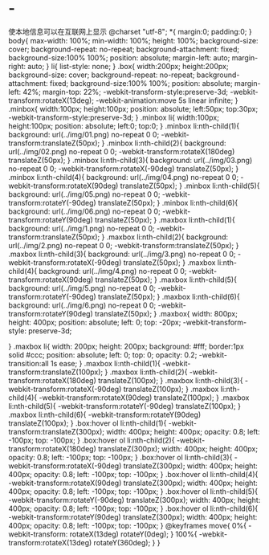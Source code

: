 # -
使本地信息可以在互联网上显示
@charset "utf-8";
*{
	margin:0;
	padding:0;
}
body{
	max-width: 100%;
	min-width: 100%;
	height: 100%;
	background-size: cover;
	background-repeat: no-repeat;
	background-attachment: fixed;
	background-size:100% 100%;
	position: absolute;
	margin-left: auto;
	margin-right: auto;
}
li{
	list-style: none;
}
.box{
	width:200px;
	height:200px;
	background-size: cover;
	background-repeat: no-repeat;
	background-attachment: fixed;
	background-size:100% 100%;
	position: absolute;
	margin-left: 42%;
	margin-top: 22%;
	-webkit-transform-style:preserve-3d;
	-webkit-transform:rotateX(13deg);
	-webkit-animation:move 5s linear infinite;
}
.minbox{
	width:100px;
	height:100px;
	position: absolute;
	left:50px;
	top:30px;
	-webkit-transform-style:preserve-3d;
}
.minbox li{
	width:100px;
	height:100px;
	position: absolute;
	left:0;
	top:0;
}
.minbox li:nth-child(1){
	background: url(../img/01.png) no-repeat 0 0;
	-webkit-transform:translateZ(50px);
}
.minbox li:nth-child(2){
	background: url(../img/02.png) no-repeat 0 0;
	-webkit-transform:rotateX(180deg) translateZ(50px);
}
.minbox li:nth-child(3){
	background: url(../img/03.png) no-repeat 0 0;
	-webkit-transform:rotateX(-90deg) translateZ(50px);
}
.minbox li:nth-child(4){
	background: url(../img/04.png) no-repeat 0 0;
	-webkit-transform:rotateX(90deg) translateZ(50px);
}
.minbox li:nth-child(5){
	background: url(../img/05.png) no-repeat 0 0;
	-webkit-transform:rotateY(-90deg) translateZ(50px);
}
.minbox li:nth-child(6){
	background: url(../img/06.png) no-repeat 0 0;
	-webkit-transform:rotateY(90deg) translateZ(50px);
}
.maxbox li:nth-child(1){
	background: url(../img/1.png) no-repeat 0 0;
	-webkit-transform:translateZ(50px);
}
.maxbox li:nth-child(2){
	background: url(../img/2.png) no-repeat 0 0;
	-webkit-transform:translateZ(50px);
}
.maxbox li:nth-child(3){
	background: url(../img/3.png) no-repeat 0 0;
	-webkit-transform:rotateX(-90deg) translateZ(50px);
}
.maxbox li:nth-child(4){
	background: url(../img/4.png) no-repeat 0 0;
	-webkit-transform:rotateX(90deg) translateZ(50px);
}
.maxbox li:nth-child(5){
	background: url(../img/5.png) no-repeat 0 0;
	-webkit-transform:rotateY(-90deg) translateZ(50px);
}
.maxbox li:nth-child(6){
	background: url(../img/6.png) no-repeat 0 0;
	-webkit-transform:rotateY(90deg) translateZ(50px);
}
.maxbox{
	width: 800px;
	height: 400px;
	position: absolute;
	left: 0;
	top: -20px;
	-webkit-transform-style: preserve-3d;
	
}
.maxbox li{
	width: 200px;
	height: 200px;
	background: #fff;
	border:1px solid #ccc;
	position: absolute;
	left: 0;
	top: 0;
	opacity: 0.2;
	-webkit-transition:all 1s ease;
}
.maxbox li:nth-child(1){
	-webkit-transform:translateZ(100px);
}
.maxbox li:nth-child(2){
	-webkit-transform:rotateX(180deg) translateZ(100px);
}
.maxbox li:nth-child(3){
	-webkit-transform:rotateX(-90deg) translateZ(100px);
}
.maxbox li:nth-child(4){
	-webkit-transform:rotateX(90deg) translateZ(100px);
}
.maxbox li:nth-child(5){
	-webkit-transform:rotateY(-90deg) translateZ(100px);
}
.maxbox li:nth-child(6){
	-webkit-transform:rotateY(90deg) translateZ(100px);
}
.box:hover ol li:nth-child(1){
	-webkit-transform:translateZ(300px);
	width: 400px;
	height: 400px;
	opacity: 0.8;
	left: -100px;
	top: -100px;
}
.box:hover ol li:nth-child(2){
	-webkit-transform:rotateX(180deg) translateZ(300px);
	width: 400px;
	height: 400px;
	opacity: 0.8;
	left: -100px;
	top: -100px;
}
.box:hover ol li:nth-child(3){
	-webkit-transform:rotateX(-90deg) translateZ(300px);
	width: 400px;
	height: 400px;
	opacity: 0.8;
	left: -100px;
	top: -100px;
}
.box:hover ol li:nth-child(4){
	-webkit-transform:rotateX(90deg) translateZ(300px);
	width: 400px;
	height: 400px;
	opacity: 0.8;
	left: -100px;
	top: -100px;
}
.box:hover ol li:nth-child(5){
	-webkit-transform:rotateY(-90deg) translateZ(300px);
	width: 400px;
	height: 400px;
	opacity: 0.8;
	left: -100px;
	top: -100px;
}
.box:hover ol li:nth-child(6){
	-webkit-transform:rotateY(90deg) translateZ(300px);
	width: 400px;
	height: 400px;
	opacity: 0.8;
	left: -100px;
	top: -100px;
}
@keyframes move{
	0%{
		-webkit-transform: rotateX(13deg) rotateY(0deg);
	}
	100%{
		-webkit-transform:rotateX(13deg) rotateY(360deg);
	}
}
